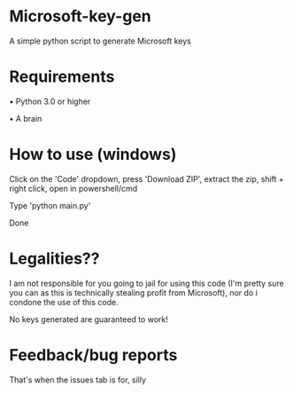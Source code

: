 # Microsoft-key-gen
A simple python script to generate Microsoft keys
# Requirements 
• Python 3.0 or higher

• A brain
# How to use (windows)
Click on the 'Code' dropdown, press 'Download ZIP', extract the zip, shift + right click, open in powershell/cmd

Type 'python main.py' 

Done
# Legalities??
I am not responsible for you going to jail for using this code (I'm pretty sure you can as this is technically stealing profit from Microsoft), nor do i condone the use of this code.

No keys generated are guaranteed to work!
# Feedback/bug reports 
That's when the issues tab is for, silly
